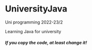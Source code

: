 # UniversityJava

Uni programming 2022-23/2

Learning Java for university

##### If you copy the code, at least change it!

